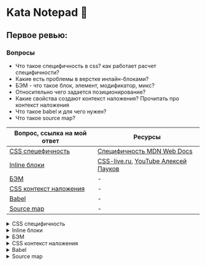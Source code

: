 # Kata Notepad 📓

## Первое ревью:

### Вопросы

* Что такое специфичность в css? как работает расчет специфичности?
* Какие есть проблемы в верстке инлайн-блоками?
* БЭМ - что такое блок, элемент, модификатор, микс?
* Относительно чего задается позиционирование?
* Какие свойства создают контекст наложения? Прочитать про контекст наложения
* Что такое babel и для чего нужен?
* Что такое source map?

| Вопрос, ссылка на мой ответ | Ресурсы |
|-----------------------------|---------|
| [CSS спецефичность](#answer_css_specificity) | [Специфичность MDN Web Docs](https://developer.mozilla.org/ru/docs/Web/CSS/Specificity#%D0%BA%D0%B0%D0%BA_%D0%B2%D1%8B%D1%87%D0%B8%D1%81%D0%BB%D1%8F%D0%B5%D1%82%D1%81%D1%8F_%D1%81%D0%BF%D0%B5%D1%86%D0%B8%D1%84%D0%B8%D1%87%D0%BD%D0%BE%D1%81%D1%82%D1%8C) |
| [Inline блоки](#answer_inline_blocks) | [CSS-live.ru](https://css-live.ru/articles-css/udivitelnyj-i-neizvestnyj-inline-block.html), [YouTube Алексей Пауков](https://www.youtube.com/watch?v=krsV53STWkE) |
| [БЭМ](#answer_bem) | - |
| [CSS контекст наложения](#answer_stacking_context) | - |
| [Babel](#answer_babel) | - |
| [Source map](#answer_sourse_map) | - |

<details>
  <summary markdown="span" name="answer_css_specificity"> CSS специфичность </summary>
  
  <h3 name="answer_css_specificity"> CSS специфичность </h3>
  
  Специфичность представляет собой вес (Важность :suspect:), придаваемый контректному правилу CSS.
  Вес правила определяется количеством каждого из типов селекторов.
  
  ### Типы селекторов по возрастанию специфичности
  
  0. Теговые селекторы (div, h1, h2) и псевдоэлементы (::after ::before)
  1. Классовые селекторы (.example), селекторы атрибутов ([type="checkbox"]) и псевдоклассы
  2. Индентификаторы (#example)
  
  Универсальный селектор (`*`), комбинаторы (`+`, `>`, `~`, '` `') и `:not()` не влияют на специфичность.<br>
  (Селекторы внутри `:not()` влияют)
  
  Стили объявленные внитри атрибута `style` имеют наивысшую специфичность<br>
  ```html
  <span style="red"> Я важный как х*й бумажный </span>
  ```
  
  ### Исключение `!important`
  
  Имеет наивысший приоритет
  
  #### Практика:
  
  + Всегда пытаться использовать специфичность, а `!important` использовать только в крайних случаях
  + Использовать `!important` только в страничных стилях которые переопределяют общие стили или стили библиотек (Bootstrap)
  + Не использовать `!important`, если пишешь плагин
  + Не использовать `!important` в общих стилях браузера
  
  ### Примеры
  
  ```html
<div id="test">
	<span>Text</span>
</div>
  ```
  ```css
div#test span { color: green }
div span { color: blue }
span { color: red }
  ```
  <img src="https://github.com/cclarice/kata-notepad/blob/main/assets/css-specificity-example.png">
  
  В данном примере текст зелёный так как `div#test span` имеет наивысшую специфичность, не смотря на их порядок
</details>
<details>
  <summary name="answer_inline_blocks"> Inline блоки </summary>
  Учитываются символы пробелов и табуляции
  Ведёт себя как inline (текстовый поток) и распологается по его правилам
</details>
<details>
  <summary name="answer_bem"> БЭМ </summary>
	
## БЭМ
  Это методология, правила вёрстки
### [Блок](#bem_block) [Элемент](#bem_element) [Модификатор](#bem_modificator)
### `block__element_modificator`

<h3 name="bem_block">Блок</h3>

&nbsp;&nbsp;&nbsp;&nbsp;Это функционально независимый компонент страницы, <br>
который может быть использован множество раз. <br>
&nbsp;&nbsp;&nbsp;&nbsp;Название класса блока должно отвечать <br>
на вопрос 'Что это?', а не как выглядит. <br>
&nbsp;&nbsp;&nbsp;&nbsp;Не стоит задавать блоку внешнюю геометрию (`margin` или `padding`), <br>
это позволяет перемещать и использовать блоки повторно <br>
никак не влияя на окружение. <br>
&nbsp;&nbsp;&nbsp;&nbsp;Блоки можно вкладывать в друг друга, <br>
Допустима любая вложеность блоков. <br>
&nbsp;&nbsp;&nbsp;&nbsp;Пример:
```html
<!-- Вложенность блоков -->

<!-- Блок `about` -->
<div class="about">
	<!-- Вложенный блок `title` -->
	<div class="title"></div>
	<!-- Вложенный бдлк `subtitle` -->
	<div class="subtitle"></div>
</div>
```

<h3 name="bem_element">Элемент</h3>
&nbsp;&nbsp;&nbsp;&nbsp;Это неотъемлемая составная часть блока, <br>
которая не может использоваться в отрыве от него. <br>
&nbsp;&nbsp;&nbsp;&nbsp;Имя элемента отвечает на вопрос `Что это?`<br>
&nbsp;&nbsp;&nbsp;&nbsp;Имя элемента наследует имя блока таким образом: <br>
`block__element`<br>
&nbsp;&nbsp;&nbsp;&nbsp;Элемент всегда должен быть частью блок и не должен <br>
использоваться вне блока <br>
&nbsp;&nbsp;&nbsp;&nbsp;Элемент это не обязательный компонент блока

Примеры:

1. Пример. Элемента в блоке навигации
```html
<nav class="menu">
	<a class="menu__link">Первый элемент меню</a>
	<a class="menu__link">Второй элемент меню</a>
	<a class="menu__link">Третий элемент меню</a>
</nav>
```
2. Пример. Элементы можно вкладывать друг в друга, <br>
Допустима любая вложенность элементов в элементы, <br>
элемент это всегда часть блока, а не другого элемента

```html
<!-- Блок `row` -->
<div class="row">
	<!-- Элемент `column` -->
	<div class="row__column">
		<!-- Элемент `item` -->
		<div class="row__item"></div>
	</div>
</div>
```

**ОШИБКОЙ** является подобная запись:
~~row__column__item~~

   

<h3 name="bem_modificator">Модификатор</h3>
&nbsp;&nbsp;&nbsp;&nbsp;Применяется для определения или уточнения <br>
внешнего вида, состояния или поведения блока или элемента <br>
&nbsp;&nbsp;&nbsp;&nbsp;Имя должно отвечать на вопрос `какой?`, <br>`как выглядит?`, `Как себя ведёт?` либо его `состояние`
&nbsp;&nbsp;&nbsp;&nbsp;Имя дополняет блок или элемент таким образом: <br>
`block_modificator`<br>
`block__element_modificator`<br>

Пример:

```html
<nav class="menu">
	<a class="menu__item menu__item_active">HOME</a>
	<a class="menu__item">ABOUT</a>
	<a class="menu__item">CONTACT</a>
</nav>
```

<h3> Миксы </h3>

Приём позволяющий использовать и блоки и элементы в одном объекте

Пример: 
```html
<!-- Блок `about` -->
<div class="about">
  <!-- Элемент `title` -->
  <div class="about__title title"></div>
  <!-- Элемент `subtitle` -->
  <div class="about__subtitle subtitle"></div>
</div>
```
</details>
<details>
  <summary name="answer_stacking_context"> CSS контекст наложения </summary>
  Ответ
</details>
<details>
  <summary name="answer_babel"> Babel </summary>
  Ответ
</details>
<details>
  <summary name="answer_sourse_map"> Source map </summary>
  Ответ
</details>
